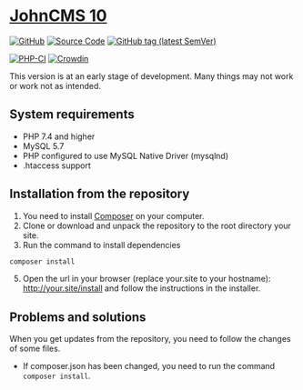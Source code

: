 # [JohnCMS 10](https://johncms.com)

[![GitHub](https://img.shields.io/github/license/johncms/johncms?color=blue)](https://github.com/johncms/johncms/blob/develop/LICENSE)
[![Source Code](http://img.shields.io/badge/source-johncms/johncms-blue.svg)](https://github.com/johncms/johncms)
[![GitHub tag (latest SemVer)](https://img.shields.io/github/tag/johncms/johncms.svg?label=stable)](https://github.com/johncms/johncms/releases)

[![PHP-CI](https://github.com/johncms/johncms/workflows/PHP-CI/badge.svg?branch=develop)](https://github.com/johncms/johncms/actions)
[![Crowdin](https://badges.crowdin.net/johncms/localized.svg)](https://crowdin.com/project/johncms)

This version is at an early stage of development. Many things may not work or work not as intended.

## System requirements

- PHP 7.4 and higher
- MySQL 5.7
- PHP configured to use MySQL Native Driver (mysqlnd)
- .htaccess support

## Installation from the repository

1. You need to install [Composer](https://getcomposer.org/) on your computer.
2. Clone or download and unpack the repository to the root directory your site.
2. Run the command to install dependencies

```bash
composer install
```

5. Open the url in your browser (replace your.site to your hostname): http://your.site/install and follow the instructions in the installer.

## Problems and solutions

When you get updates from the repository, you need to follow the changes of some files.

- If composer.json has been changed, you need to run the command `composer install`.
